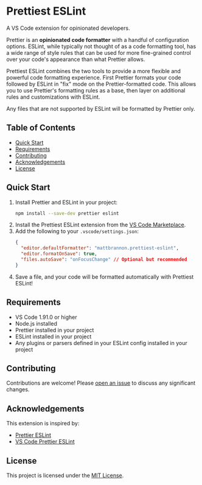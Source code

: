 # Prettiest ESLint

A VS Code extension for opinionated developers.

Prettier is an **opinionated code formatter** with a handful of configuration options. ESLint, while typically not thought of as a code formatting tool, has a wide range of style rules that can be used for more fine-grained control over your code's appearance than what Prettier allows.

Prettiest ESLint combines the two tools to provide a more flexible and powerful code formatting experience. First Prettier formats your code followed by ESLint in "fix" mode on the Prettier-formatted code. This allows you to use Prettier's formatting rules as a base, then layer on additional rules and customizations with ESLint.

Any files that are not supported by ESLint will be formatted by Prettier only.

## Table of Contents

- [Quick Start](#quick-start)
- [Requirements](#requirements)
- [Contributing](#contributing)
- [Acknowledgements](#acknowledgements)
- [License](#license)

## Quick Start

1. Install Prettier and ESLint in your project:
   ```bash
   npm install --save-dev prettier eslint
   ```
2. Install the Prettiest ESLint extension from the [VS Code Marketplace](https://marketplace.visualstudio.com/items?itemName=mattbrannon.prettiest-eslint).
3. Add the following to your `.vscode/settings.json`:
   ```json
   {
     "editor.defaultFormatter": "mattbrannon.prettiest-eslint",
     "editor.formatOnSave": true,
     "files.autoSave": "onFocusChange" // Optional but recommended
   }
   ```
4. Save a file, and your code will be formatted automatically with Prettiest ESLint!

## Requirements

- VS Code 1.91.0 or higher
- Node.js installed
- Prettier installed in your project
- ESLint installed in your project
- Any plugins or parsers defined in your ESLint config installed in your project

## Contributing

Contributions are welcome! Please [open an issue](https://github.com/mattbrannon/prettiest-eslint/issues) to discuss any significant changes.

## Acknowledgements

This extension is inspired by:

- [Prettier ESLint](https://github.com/prettier/prettier-eslint)
- [VS Code Prettier ESLint](https://github.com/idahogurl/vs-code-prettier-eslint)

## License

This project is licensed under the [MIT License](./LICENSE).
